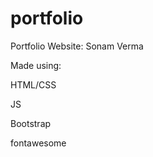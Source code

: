 # portfolio





Portfolio Website: Sonam Verma


Made using:

HTML/CSS

JS

Bootstrap

fontawesome
